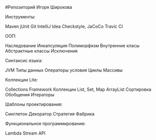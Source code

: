#Репозиторий Игоря Широкова 

Инструменты:

Maven
jUnit
Git
IntelliJ Idea
Сheckstyle, JaCoCo
Travic CI 

ООП:

Наследование
Инкапсуляция
Полиморфизм
Внутренние класы
Абстрактные классы
Исключения 

Синтаксис языка:

JVM
Типы данных
Операторы условия
Циклы
Массивы 

Коллекции Lite:

Collections Framework
Коллекции List, Set, Map
ArrayList
Сортировка
Обобщения
Итераторы 

Шаблоны проектирования:

Синглетон
Декоратор
Стратегия
Фабрика

Функциональное программирование:

Lambda
Stream API